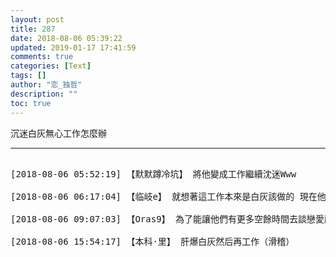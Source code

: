 ```yaml
---
layout: post
title: 287
date: 2018-08-06 05:39:22
updated: 2019-01-17 17:41:59
comments: true
categories: [Text]
tags: []
author: "恋_独哲"
description: ""
toc: true
---
```


<p>沉迷白灰無心工作怎麼辦</p>

---

<pre>

[2018-08-06 05:52:19] 【默默蹲冷坑】 將他變成工作繼續沈迷Www

[2018-08-06 06:17:04] 【临岐e】 就想著這工作本來是白灰該做的 現在他們談戀愛去了 您來替他們做！！（嗑CP工作法的梗xxxx

[2018-08-06 09:07:03] 【Oras9】 為了能讓他們有更多空餘時間去談戀愛所以要加油工作不加班！

[2018-08-06 15:54:17] 【本科·里】 肝爆白灰然后再工作（滑稽）

</pre>